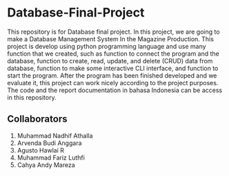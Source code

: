 # Database-Final-Project
This repository is for Database final project. In this project, we are going to make a Database Management System In the Magazine Production. This project is develop using python programming language and use many function that we created, such as function to connect the program and the database, function to create, read, update, and delete (CRUD) data from database, function to make some interactive CLI interface, and function to start the program. After the program has been finished developed and we evaluate it, this project can work nicely according to the project purposes. The code and the report documentation in bahasa Indonesia can be access in this repository. 
## Collaborators 
1. Muhammad Nadhif Athalla
2. Arvenda Budi Anggara
3. Agusto Hawlai R
4. Muhammad Fariz Luthfi
5. Cahya Andy Mareza
